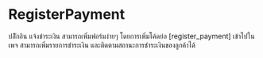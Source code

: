 # RegisterPayment
ปลัีกอิน แจ้งชำระเงิน สามารถเพิ่มฟอร์มง่ายๆ โดยการเพิ่มโค้ดย่อ [register_payment] เข้าไปในเพจ สามารถเพิ่มรายการชำระเงิน และติดตามสถานะการชำระเงินของลูกค้าได้
